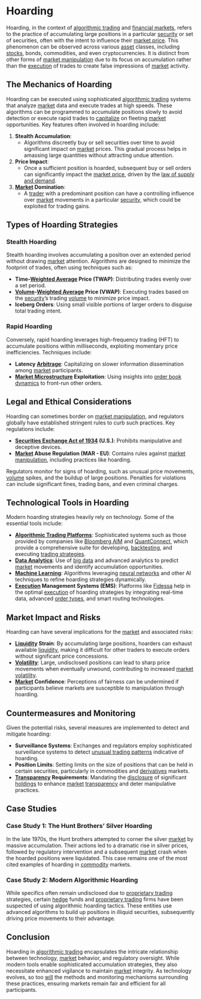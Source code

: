# Hoarding

Hoarding, in the context of [algorithmic trading](../a/accountability.md) and [financial markets](../f/financial_market.md), refers to the practice of accumulating large positions in a particular [security](../s/security.md) or set of securities, often with the intent to influence their [market price](../m/market_price.md). This phenomenon can be observed across various [asset](../a/asset.md) classes, including [stocks](../s/stock.md), bonds, commodities, and even cryptocurrencies. It is distinct from other forms of [market manipulation](../m/market_manipulation.md) due to its focus on accumulation rather than the [execution](../e/execution.md) of trades to create false impressions of [market](../m/market.md) activity.

## The Mechanics of Hoarding

Hoarding can be executed using sophisticated [algorithmic trading](../a/accountability.md) systems that analyze [market](../m/market.md) data and execute trades at high speeds. These algorithms can be programmed to accumulate positions slowly to avoid detection or execute rapid trades to [capitalize](../c/capitalize.md) on fleeting [market](../m/market.md) opportunities. Key features often involved in hoarding include:

1. **Stealth Accumulation**:
    - Algorithms discreetly buy or sell securities over time to avoid significant impact on [market](../m/market.md) prices. This gradual process helps in amassing large quantities without attracting undue attention.
2. **Price Impact**:
    - Once a sufficient position is hoarded, subsequent buy or sell orders can significantly impact the [market price](../m/market_price.md), driven by the [law of supply and demand](../l/law_of_supply_and_demand.md).
3. **[Market](../m/market.md) Domination**:
    - A [trader](../t/trader.md) with a predominant position can have a controlling influence over [market](../m/market.md) movements in a particular [security](../s/security.md), which could be exploited for trading gains.

## Types of Hoarding Strategies

### Stealth Hoarding
Stealth hoarding involves accumulating a position over an extended period without drawing [market](../m/market.md) attention. Algorithms are designed to minimize the footprint of trades, often using techniques such as:

- **Time-[Weighted Average](../w/weighted_average.md) Price (TWAP)**: Distributing trades evenly over a set period.
- **[Volume](../v/volume.md)-[Weighted Average](../w/weighted_average.md) Price (VWAP)**: Executing trades based on the [security](../s/security.md)’s trading [volume](../v/volume.md) to minimize price impact.
- **Iceberg Orders**: Using small visible portions of larger orders to disguise total trading intent.

### Rapid Hoarding
Conversely, rapid hoarding leverages high-frequency trading (HFT) to accumulate positions within milliseconds, exploiting momentary price inefficiencies. Techniques include:

- **Latency [Arbitrage](../a/arbitrage.md)**: Capitalizing on slower information dissemination among [market](../m/market.md) participants.
- **[Market Microstructure](../m/market_microstructure.md) Exploitation**: Using insights into [order book dynamics](../o/order_book_dynamics.md) to front-run other orders.

## Legal and Ethical Considerations

Hoarding can sometimes border on [market manipulation](../m/market_manipulation.md), and regulators globally have established stringent rules to curb such practices. Key regulations include:

- **[Securities Exchange Act of 1934](../s/securities_exchange_act_of_1934.md) (U.S.)**: Prohibits manipulative and deceptive devices.
- **[Market](../m/market.md) Abuse Regulation (MAR - EU)**: Contains rules against [market manipulation](../m/market_manipulation.md), including practices like hoarding.

Regulators monitor for signs of hoarding, such as unusual price movements, [volume](../v/volume.md) spikes, and the buildup of large positions. Penalties for violations can include significant fines, trading bans, and even criminal charges.

## Technological Tools in Hoarding

Modern hoarding strategies heavily rely on technology. Some of the essential tools include:

- **[Algorithmic Trading Platforms](../a/algorithmic_trading_platforms.md)**: Sophisticated systems such as those provided by companies like [Bloomberg AIM](https://www.bloomberg.com/professional/product/aim/) and [QuantConnect](https://www.quantconnect.com/), which provide a comprehensive suite for developing, [backtesting](../b/backtesting.md), and executing [trading strategies](../t/trading_strategies.md).
- **[Data Analytics](../d/data_analytics.md)**: Use of [big data](../b/big_data_in_trading.md) and advanced analytics to predict [market](../m/market.md) movements and identify accumulation opportunities.
- **[Machine Learning](../m/machine_learning.md)**: Algorithms leveraging [neural networks](../n/neural_networks_in_trading.md) and other AI techniques to refine hoarding strategies dynamically.
- **[Execution](../e/execution.md) Management Systems (EMS)**: Platforms like [Fidessa](https://iongroup.com/marketsolutions/fidessa/) help in the optimal [execution](../e/execution.md) of hoarding strategies by integrating real-time data, advanced [order types](../o/order_types_in_trading.md), and smart routing technologies.

## Market Impact and Risks

Hoarding can have several implications for the [market](../m/market.md) and associated risks:

- **[Liquidity](../l/liquidity.md) Strain**: By accumulating large positions, hoarders can exhaust available [liquidity](../l/liquidity.md), making it difficult for other traders to execute orders without significant price concessions.
- **[Volatility](../v/volatility.md)**: Large, undisclosed positions can lead to sharp price movements when eventually unwound, contributing to increased [market](../m/market.md) [volatility](../v/volatility.md).
- **[Market](../m/market.md) Confidence**: Perceptions of fairness can be undermined if participants believe markets are susceptible to manipulation through hoarding.

## Countermeasures and Monitoring

Given the potential risks, several measures are implemented to detect and mitigate hoarding:

- **Surveillance Systems**: Exchanges and regulators employ sophisticated surveillance systems to detect [unusual trading patterns](../u/unusual_trading_patterns.md) indicative of hoarding.
- **Position Limits**: Setting limits on the size of positions that can be held in certain securities, particularly in commodities and [derivatives](../d/derivatives.md) markets.
- **[Transparency](../t/transparency.md) Requirements**: Mandating the [disclosure](../d/disclosure.md) of significant [holdings](../h/holdings.md) to enhance [market](../m/market.md) [transparency](../t/transparency.md) and deter manipulative practices.

## Case Studies

### Case Study 1: The Hunt Brothers’ Silver Hoarding
In the late 1970s, the Hunt brothers attempted to corner the silver [market](../m/market.md) by massive accumulation. Their actions led to a dramatic rise in silver prices, followed by regulatory intervention and a subsequent [market](../m/market.md) crash when the hoarded positions were liquidated. This case remains one of the most cited examples of hoarding in [commodity](../c/commodity.md) markets.

### Case Study 2: Modern Algorithmic Hoarding
While specifics often remain undisclosed due to [proprietary trading](../p/proprietary_trading.md) strategies, certain [hedge](../h/hedge.md) funds and [proprietary trading](../p/proprietary_trading.md) firms have been suspected of using algorithmic hoarding tactics. These entities use advanced algorithms to build up positions in illiquid securities, subsequently driving price movements to their advantage.

## Conclusion

Hoarding in [algorithmic trading](../a/accountability.md) encapsulates the intricate relationship between technology, [market](../m/market.md) behavior, and regulatory oversight. While modern tools enable sophisticated accumulation strategies, they also necessitate enhanced vigilance to maintain [market](../m/market.md) integrity. As technology evolves, so too [will](../w/will.md) the methods and monitoring mechanisms surrounding these practices, ensuring markets remain fair and efficient for all participants.